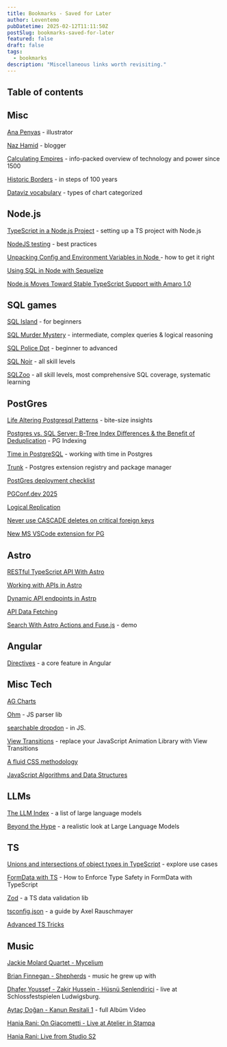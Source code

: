 ```yaml
---
title: Bookmarks - Saved for Later
author: Leventemo
pubDatetime: 2025-02-12T11:11:50Z
postSlug: bookmarks-saved-for-later
featured: false
draft: false
tags:
  - bookmarks
description: "Miscellaneous links worth revisiting."
---
```


## Table of contents

## Misc

[Ana Penyas](https://anapenyas.es/) - illustrator

[Naz Hamid](https://nazhamid.com/journal/) - blogger

[Calculating Empires](https://calculatingempires.net) - info-packed overview of technology and power since 1500

[Historic Borders](https://historicborders.app) - in steps of 100 years

[Dataviz vocabulary](https://ft-interactive.github.io/visual-vocabulary/) - types of chart categorized

## Node.js

[TypeScript in a Node.js Project](https://www.robinwieruch.de/typescript-node-js/) - setting up a TS project with Node.js

[NodeJS testing](https://github.com/goldbergyoni/nodejs-testing-best-practices) - best practices

[Unpacking Config and Environment Variables in Node ](https://blog.platformatic.dev/stop-losing-sleep-over-nodejs-config-heres-how-to-get-it-right) - how to get it right

[Using SQL in Node with Sequelize](https://blog.appsignal.com/2025/06/11/using-sql-in-nodejs-with-sequelize.html)

[Node.js Moves Toward Stable TypeScript Support with Amaro 1.0](https://socket.dev/blog/node-js-moves-toward-stable-typescript-support-with-amaro-1-0)

## SQL games

[SQL Island](https://sql-island.informatik.uni-kl.de/) - for beginners

[SQL Murder Mystery](https://mystery.knightlab.com/) - intermediate, complex queries & logical reasoning

[SQL Police Dpt](https://sqlpd.com/) - beginner to advanced

[SQL Noir](https://www.sqlnoir.com) - all skill levels

[SQLZoo](https://sqlzoo.net/wiki/SQL_Tutorial) - all skill levels, most comprehensive SQL coverage, systematic learning

## PostGres

[Life Altering Postgresql Patterns](https://mccue.dev/pages/3-11-25-life-altering-postgresql-patterns) - bite-size insights

[Postgres vs. SQL Server: B-Tree Index Differences & the Benefit of Deduplication](https://pganalyze.com/blog/postgresql-vs-sql-server-btree-index-deduplication) - PG Indexing

[Time in PostgreSQL](https://boringsql.com/posts/know-the-time-in-postgresql/) - working with time in Postgres

[Trunk](https://pgt.dev/) - Postgres extension registry and package manager

[PostGres deployment checklist](https://stormatics.tech/blogs/checklist-is-your-postgresql-deployment-production-grade)

[PGConf.dev 2025](https://www.youtube.com/playlist?list=PLTw6f6dqzO1tCLr_OHjZ37kY2r35u2tCq#pgconfdev2025)

[Logical Replication](https://boringsql.com/posts/logication-replication-introduction/)

[Never use CASCADE deletes on critical foreign keys](https://vince.beehiiv.com/p/how-i-dropped-the-production-database-on-a-friday-night)

[New MS VSCode extension for PG](https://www.youtube.com/watch?v=wzyY7GNV7Xo&list=PLlrxD0HtieHjHHYfXx3llOlESrX1IpJro&index=24)

## Astro

[RESTful TypeScript API With Astro](https://www.youtube.com/watch?v=2Mo3q_7NfCY)

[Working with APIs in Astro](https://www.youtube.com/watch?v=iX-mTitP4aE)

[Dynamic API endpoints in Astrp](https://www.youtube.com/watch?v=Q1GJpcJLXhQ&t=11s)

[API Data Fetching](https://www.youtube.com/watch?v=9wXdv7rHW2w&t=5s)

[Search With Astro Actions and Fuse.js](https://css-tricks.com/powering-search-with-astro-actions-and-fuse-js/) - demo

## Angular

[Directives](https://medium.com/coreteq/directives-a-core-feature-of-the-angular-toolkit-34ccec531e19) - a core feature in Angular

## Misc Tech

[AG Charts](https://www.ag-grid.com/charts/gallery/?utm_source=charts-homepage&utm_medium=hero-section&utm_campaign=homepage-cta)

[Ohm](https://ohmjs.org/) - JS parser lib

[searchable dropdon](https://javascript.plainenglish.io/how-to-build-a-searchable-dropdown-with-fetch-api-and-json-data-ab409d1b244a) - in JS.

[View Transitions](https://www.builder.io/blog/view-transitions) - replace your JavaScript Animation Library with View Transitions

[A fluid CSS methodology](https://willybrauner.com/journal/a-fluid-css-methodology)

[JavaScript Algorithms and Data Structures](https://github.com/trekhleb/javascript-algorithms)

## LLMs

[The LLM Index](https://sapling.ai/llm/index) - a list of large language models

[Beyond the Hype](https://www.youtube.com/watch?v=Pv0cfsastFs) - a realistic look at Large Language Models

## TS

[Unions and intersections of object types in TypeScript](https://2ality.com/2025/03/object-type-union-intersection.html) - explore use cases

[FormData with TS](https://www.freecodecamp.org/news/how-to-enforce-type-safety-in-formdata-with-typescript/) - How to Enforce Type Safety in FormData with TypeScript

[Zod](https://didoesdigital.com/blog/zod-overview/) - a TS data validation lib

[tsconfig.json](https://2ality.com/2025/01/tsconfig-json.html) - a guide by Axel Rauschmayer

[Advanced TS Tricks](https://egghead.io/advanced-type-script-tricks-for-cleaner-safer-code~v5rnf?utm_campaign=Advanced%20TypeScript%20Tricks%20for%20Cleaner%2C%20Safer%20Code&utm_content=Advanced%20TypeScript%20Tricks%20for%20Cleaner%2C%20Safer%20Code&utm_medium=email_action&utm_source=customer.io
)

## Music

[Jackie Molard Quartet - Mycelium](https://www.youtube.com/playlist?list=OLAK5uy_mz6rFziAHYRH0zLXZPs-yNhRVzeOFaAJI)

[Brian Finnegan - Shepherds](https://brianfinnegan.bandcamp.com/album/shepherds-3) - music he grew up with

[Dhafer Youssef - Zakir Hussein - Hüsnü Senlendirici](https://www.youtube.com/watch?v=4Elh8WytKfA) - live at Schlossfestspielen Ludwigsburg.

[Aytaç Doğan - Kanun Resitali 1](https://www.youtube.com/watch?v=VS3LafxrMIs) - full Albüm Video

[Hania Rani: On Giacometti - Live at Atelier in Stampa](https://www.youtube.com/watch?v=0NTVXaxHBQQ)

[Hania Rani: Live from Studio S2](https://www.youtube.com/watch?v=kFRdoYfZYUY)
